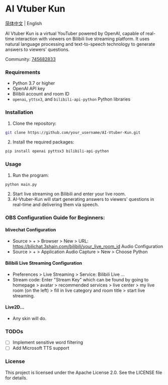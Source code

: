 # AI Vtuber Kun

[简体中文](https://github.com/XzaiCloud/AI-Vtuber-Kun/blob/main/README.md) | English

AI Vtuber Kun is a virtual YouTuber powered by OpenAI, capable of real-time interaction with viewers on Bilibili live streaming platform. It uses natural language processing and text-to-speech technology to generate answers to viewers' questions.

Community: [745682833](https://jq.qq.com/?_wv=1027&k=IO1usMMj)

### Requirements
- Python 3.7 or higher
- OpenAI API key
- Bilibili account and room ID
- `openai`, `yttsx3`, and `bilibili-api-python` Python libraries

### Installation
1. Clone the repository:
```bash
git clone https://github.com/your_username/AI-Vtuber-Kun.git
```
2. Install the required packages:
```bash
pip install openai pyttsx3 bilibili-api-python
```

### Usage
1. Run the program:
```bash
python main.py
```
2. Start live streaming on Bilibili and enter your live room.
3. AI-Vtuber-Kun will start generating answers to viewers' questions in real-time and delivering them via speech.

### OBS Configuration Guide for Beginners:
#### blivechat Configuration
- Source > + > Browser > New > URL: https://bilichat.3shain.com/bilibili/your_live_room_id
Audio Configuration
- Source > + > Application Audio Capture > New > Choose Python
#### Bilibili Live Streaming Configuration
- Preferences > Live Streaming > Service: Bilibili Live ...
- Stream code: Enter "Stream Key" which can be found by going to homepage > avatar > recommended services > live center > my live room (on the left) > fill in live category and room title > start live streaming.
#### Live2D...
- Any skin will do.

### TODOs
- [ ] Implement sensitive word filtering
- [ ] Add Microsoft TTS support

### License
This project is licensed under the Apache License 2.0. See the LICENSE file for details.
